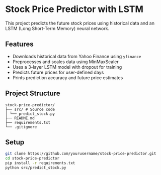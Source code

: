 # Stock Price Predictor with LSTM

This project predicts the future stock prices using historical data and an LSTM (Long Short-Term Memory) neural network.

## Features

- Downloads historical data from Yahoo Finance using `yfinance`
- Preprocesses and scales data using MinMaxScaler
- Uses a 3-layer LSTM model with dropout for training
- Predicts future prices for user-defined days
- Prints prediction accuracy and future price estimates

## Project Structure

```
stock-price-predictor/
├── src/ # Source code
│ └── predict_stock.py
├── README.md
├── requirements.txt
└── .gitignore
```

## Setup

```bash
git clone https://github.com/yourusername/stock-price-predictor.git
cd stock-price-predictor
pip install -r requirements.txt
python src/predict_stock.py
```
